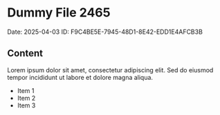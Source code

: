 # Dummy File 2465

Date: 2025-04-03
ID: F9C4BE5E-7945-48D1-8E42-EDD1E4AFCB3B

## Content

Lorem ipsum dolor sit amet, consectetur adipiscing elit.
Sed do eiusmod tempor incididunt ut labore et dolore magna aliqua.

* Item 1
* Item 2
* Item 3
